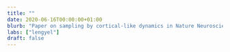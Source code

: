 ```yaml
---
title: ""
date: 2020-06-16T00:00:00+01:00
blurb: "Paper on sampling by cortical-like dynamics in Nature Neuroscience is accepted"
labs: ["lengyel"]
draft: false
---
```

